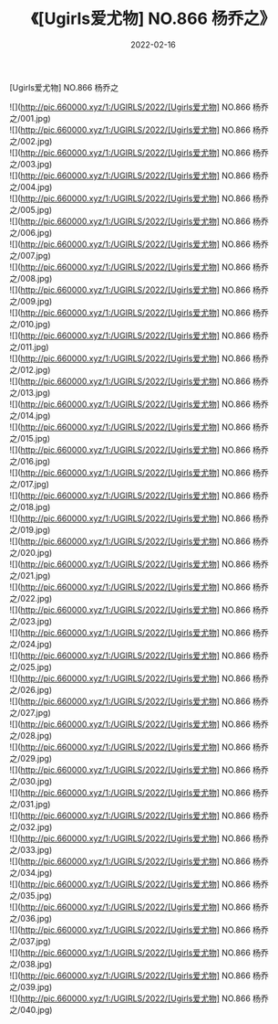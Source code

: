 ﻿---
layout: post
title:  《[Ugirls爱尤物] NO.866 杨乔之》
date:   2022-02-16
img: http://pic.660000.xyz/1:/UGIRLS/2022/[Ugirls爱尤物] NO.866 杨乔之/000.jpg
categories: [美女, 清纯, 唯美]
---

[Ugirls爱尤物] NO.866 杨乔之

 ![](http://pic.660000.xyz/1:/UGIRLS/2022/[Ugirls爱尤物] NO.866 杨乔之/001.jpg) <br>![](http://pic.660000.xyz/1:/UGIRLS/2022/[Ugirls爱尤物] NO.866 杨乔之/002.jpg) <br>![](http://pic.660000.xyz/1:/UGIRLS/2022/[Ugirls爱尤物] NO.866 杨乔之/003.jpg) <br>![](http://pic.660000.xyz/1:/UGIRLS/2022/[Ugirls爱尤物] NO.866 杨乔之/004.jpg) <br>![](http://pic.660000.xyz/1:/UGIRLS/2022/[Ugirls爱尤物] NO.866 杨乔之/005.jpg) <br>![](http://pic.660000.xyz/1:/UGIRLS/2022/[Ugirls爱尤物] NO.866 杨乔之/006.jpg) <br>![](http://pic.660000.xyz/1:/UGIRLS/2022/[Ugirls爱尤物] NO.866 杨乔之/007.jpg) <br>![](http://pic.660000.xyz/1:/UGIRLS/2022/[Ugirls爱尤物] NO.866 杨乔之/008.jpg) <br>![](http://pic.660000.xyz/1:/UGIRLS/2022/[Ugirls爱尤物] NO.866 杨乔之/009.jpg) <br>![](http://pic.660000.xyz/1:/UGIRLS/2022/[Ugirls爱尤物] NO.866 杨乔之/010.jpg) <br>![](http://pic.660000.xyz/1:/UGIRLS/2022/[Ugirls爱尤物] NO.866 杨乔之/011.jpg) <br>![](http://pic.660000.xyz/1:/UGIRLS/2022/[Ugirls爱尤物] NO.866 杨乔之/012.jpg) <br>![](http://pic.660000.xyz/1:/UGIRLS/2022/[Ugirls爱尤物] NO.866 杨乔之/013.jpg) <br>![](http://pic.660000.xyz/1:/UGIRLS/2022/[Ugirls爱尤物] NO.866 杨乔之/014.jpg) <br>![](http://pic.660000.xyz/1:/UGIRLS/2022/[Ugirls爱尤物] NO.866 杨乔之/015.jpg) <br>![](http://pic.660000.xyz/1:/UGIRLS/2022/[Ugirls爱尤物] NO.866 杨乔之/016.jpg) <br>![](http://pic.660000.xyz/1:/UGIRLS/2022/[Ugirls爱尤物] NO.866 杨乔之/017.jpg) <br>![](http://pic.660000.xyz/1:/UGIRLS/2022/[Ugirls爱尤物] NO.866 杨乔之/018.jpg) <br>![](http://pic.660000.xyz/1:/UGIRLS/2022/[Ugirls爱尤物] NO.866 杨乔之/019.jpg) <br>![](http://pic.660000.xyz/1:/UGIRLS/2022/[Ugirls爱尤物] NO.866 杨乔之/020.jpg) <br>![](http://pic.660000.xyz/1:/UGIRLS/2022/[Ugirls爱尤物] NO.866 杨乔之/021.jpg) <br>![](http://pic.660000.xyz/1:/UGIRLS/2022/[Ugirls爱尤物] NO.866 杨乔之/022.jpg) <br>![](http://pic.660000.xyz/1:/UGIRLS/2022/[Ugirls爱尤物] NO.866 杨乔之/023.jpg) <br>![](http://pic.660000.xyz/1:/UGIRLS/2022/[Ugirls爱尤物] NO.866 杨乔之/024.jpg) <br>![](http://pic.660000.xyz/1:/UGIRLS/2022/[Ugirls爱尤物] NO.866 杨乔之/025.jpg) <br>![](http://pic.660000.xyz/1:/UGIRLS/2022/[Ugirls爱尤物] NO.866 杨乔之/026.jpg) <br>![](http://pic.660000.xyz/1:/UGIRLS/2022/[Ugirls爱尤物] NO.866 杨乔之/027.jpg) <br>![](http://pic.660000.xyz/1:/UGIRLS/2022/[Ugirls爱尤物] NO.866 杨乔之/028.jpg) <br>![](http://pic.660000.xyz/1:/UGIRLS/2022/[Ugirls爱尤物] NO.866 杨乔之/029.jpg) <br>![](http://pic.660000.xyz/1:/UGIRLS/2022/[Ugirls爱尤物] NO.866 杨乔之/030.jpg) <br>![](http://pic.660000.xyz/1:/UGIRLS/2022/[Ugirls爱尤物] NO.866 杨乔之/031.jpg) <br>![](http://pic.660000.xyz/1:/UGIRLS/2022/[Ugirls爱尤物] NO.866 杨乔之/032.jpg) <br>![](http://pic.660000.xyz/1:/UGIRLS/2022/[Ugirls爱尤物] NO.866 杨乔之/033.jpg) <br>![](http://pic.660000.xyz/1:/UGIRLS/2022/[Ugirls爱尤物] NO.866 杨乔之/034.jpg) <br>![](http://pic.660000.xyz/1:/UGIRLS/2022/[Ugirls爱尤物] NO.866 杨乔之/035.jpg) <br>![](http://pic.660000.xyz/1:/UGIRLS/2022/[Ugirls爱尤物] NO.866 杨乔之/036.jpg) <br>![](http://pic.660000.xyz/1:/UGIRLS/2022/[Ugirls爱尤物] NO.866 杨乔之/037.jpg) <br>![](http://pic.660000.xyz/1:/UGIRLS/2022/[Ugirls爱尤物] NO.866 杨乔之/038.jpg) <br>![](http://pic.660000.xyz/1:/UGIRLS/2022/[Ugirls爱尤物] NO.866 杨乔之/039.jpg) <br>![](http://pic.660000.xyz/1:/UGIRLS/2022/[Ugirls爱尤物] NO.866 杨乔之/040.jpg) <br>